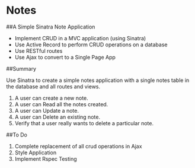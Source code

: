 # Notes

##A Simple Sinatra Note Application

* Implement CRUD in a MVC application (using Sinatra)
* Use Active Record to perform CRUD operations on a database
* Use RESTful routes
* Use Ajax to convert to a Single Page App

##Summary

Use Sinatra to create a simple notes application with a single notes table in the database and all routes and views.

1. A user can create a new note.
2. A user can Read all the notes created.
3. A user can Update a note.
4. A user can Delete an existing note.
5. Verify that a user really wants to delete a particular note.

##To Do

1. Complete replacement of all crud operations in Ajax
2. Style Application
3. Implement Rspec Testing